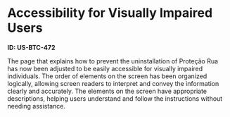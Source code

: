 # Accessibility for Visually Impaired Users

**ID: US-BTC-472**

The page that explains how to prevent the uninstallation of Proteção Rua has now been adjusted to be easily accessible for visually impaired individuals. The order of elements on the screen has been organized logically, allowing screen readers to interpret and convey the information clearly and accurately. The elements on the screen have appropriate descriptions, helping users understand and follow the instructions without needing assistance.